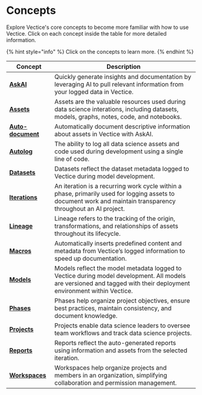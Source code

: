 # Concepts

Explore Vectice's core concepts to become more familiar with how to use Vectice. Click on each concept inside the table for more detailed information.

{% hint style="info" %}
Click on the concepts to learn more.
{% endhint %}

| Concept                                                                                                                   | Description                                                                                                                                                         |
| ------------------------------------------------------------------------------------------------------------------------- | ------------------------------------------------------------------------------------------------------------------------------------------------------------------- |
| [**AskAI**](../../create-model-documentation-and-reports/auto-document-models-and-datasets-with-askai-prompts.md)         | Quickly generate insights and documentation by leveraging AI to pull relevant information from your logged data in Vectice.                                         |
| [**Assets**](../../log-and-manage-assets-with-vectice-api/log-assets-to-vectice/)                                         | Assets are the valuable resources used during data science interations, including datasets, models, graphs, notes, code, and notebooks.                             |
| [**Auto-document**](../../create-model-documentation-and-reports/auto-document-models-and-datasets-with-askai-prompts.md) | Automatically document descriptive information about assets in Vectice with AskAI.                                                                                  |
| [**Autolog**](../../introduction/vectice-overview/autolog.md)                                                             | The ability to log all data science assets and code used during development using a single line of code.                                                            |
| [**Datasets**](https://docs.vectice.com/user-guides/document-key-assets-and-milestones/introductions/datasets)            | Datasets reflect the dataset metadata logged to Vectice during model development.                                                                                   |
| [**Iterations**](https://docs.vectice.com/user-guides/document-key-assets-and-milestones/introductions/iterations)        | An iteration is a recurring work cycle within a phase, primarily used for logging assets to document work and maintain transparency throughout an AI project.       |
| [**Lineage**](../../log-and-manage-assets-with-vectice-api/preserve-your-code-and-asset-lineage.md)                       | Lineage refers to the tracking of the origin, transformations, and relationships of assets throughout its lifecycle.                                                |
| [**Macros**](../../create-model-documentation-and-reports/streamline-documentation-with-macros.md)                        | Automatically inserts predefined content and metadata from Vectice’s logged information to speed up documentation.                                                  |
| [**Models**](https://docs.vectice.com/user-guides/document-key-assets-and-milestones/introductions/models)                | Models reflect the model metadata logged to Vectice during model development. All models are versioned and tagged with their deployment environment within Vectice. |
| [**Phases**](https://docs.vectice.com/user-guides/organize-workspaces-and-projects/introductions/phases)                  | Phases help organize project objectives, ensure best practices, maintain consistency, and document knowledge.                                                       |
| [**Projects**](https://docs.vectice.com/user-guides/organize-workspaces-and-projects/introductions/projects)              | Projects enable data science leaders to oversee team workflows and track data science projects.                                                                     |
| [**Reports**](reports.md)                                                                                                 | Reports reflect the auto-generated reports using information and assets from the selected iteration.                                                                |
| [**Workspaces**](https://docs.vectice.com/user-guides/organize-workspaces-and-projects/introductions/workspaces)          | Workspaces help organize projects and members in an organization, simplifying collaboration and permission management.                                              |
